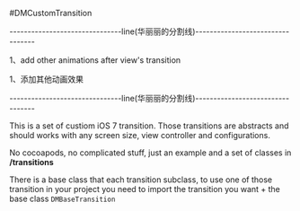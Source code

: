 #DMCustomTransition

-------------------------------line(华丽丽的分割线)---------------------------------

1、add other animations after view's transition

1、添加其他动画效果

-------------------------------line(华丽丽的分割线)---------------------------------

This is a set of custiom iOS 7 transition. Those transitions are abstracts and should works with any screen size, view controller and configurations.

No cocoapods, no complicated stuff, just an example and a set of classes in **/transitions**

There is a base class that each transition subclass, to use one of those transition in your project you need to import the transition you want + the base class `DMBaseTransition`
